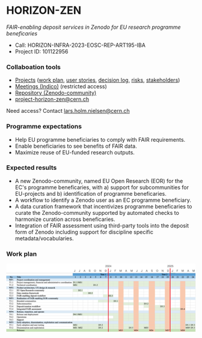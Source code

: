 # HORIZON-ZEN

*FAIR-enabling deposit services in Zenodo for EU research programme beneficaries*

- Call: HORIZON-INFRA-2023-EOSC-REP-ART195-IBA
- Project ID: 101122956

### Collaboation tools

- [Projects](https://github.com/zenodo/horizon-zen/projects?query=is%3Aopen) ([work plan](https://github.com/orgs/zenodo/projects/33), [user stories](https://github.com/orgs/zenodo/projects/38), [decision log](https://github.com/orgs/zenodo/projects/34), [risks](https://github.com/orgs/zenodo/projects/36), [stakeholders](https://github.com/orgs/zenodo/projects/37)) 
- [Meetings (Indico)](https://indico.cern.ch/category/17009/) (restricted access)
- [Repository (Zenodo-community)](https://zenodo.org/communities/horizon-zen/)
- [project-horizon-zen@cern.ch](mailto:project-horizon-zen@cern.ch)

Need access? Contact [lars.holm.nielsen@cern.ch](mailto:lars.holm.nielsen@cern.ch)

### Programme expectations

- Help EU programme beneficiaries to comply with FAIR requirements.
- Enable beneficiaries to see benefits of FAIR data.
- Maximize reuse of EU-funded research outputs.

### Expected results

- A new Zenodo-community, named EU Open Research (EOR) for the EC's programme beneficaries, with a) support for subcommunities for EU-projects and b) identification of programme beneficaries.
- A workflow to identify a Zenodo user as an EC programme beneficiary.
- A data curation framework that incentivizes programme beneficaries to curate the Zenodo-community supported by automated checks to harmonize curation across beneficaries.
- Integration of FAIR assessment using third-party tools into the deposit form of Zenodo including support for discipline specific metadata/vocabularies.

### Work plan

![Work plan](work-plan.png)
